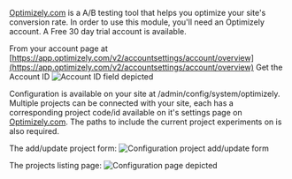 [Optimizely.com](https://optimizely.com/) is a A/B testing tool that helps you optimize your site's conversion rate. In order to use this module, you'll need an Optimizely account. A Free 30 day trial account is available.

From your account page at [https://app.optimizely.com/v2/accountsettings/account/overview](https://app.optimizely.com/v2/accountsettings/account/overview)
Get the Account ID
![Account ID field depicted](../../media/optimizely_account_id.png?raw=true)

Configuration is available on your site at /admin/config/system/optimizely. Multiple projects can be connected with your site, each has a corresponding project code/id available on it's settings page on [Optimizely.com](https://optimizely.com/). The paths to include the current project experiments on is also required.

The add/update project form:
![Configuration project add/update form](../../media/optimizely_configuration_project_add_update.png?raw=true)

The projects listing page:
![Configuration page depicted](../../media/optimizely_project_listing_page.png?raw=true)
